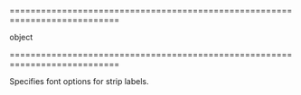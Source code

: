 <!--**
/*-------------------------------------------
    Auto-generated file. Do not modify.
-------------------------------------------

**-->
===========================================================================
<!--type-->object<!--/type-->
===========================================================================

<!--shortDescription-->
Specifies font options for strip labels.
<!--/shortDescription-->

<!--fullDescription-->

<!--/fullDescription-->